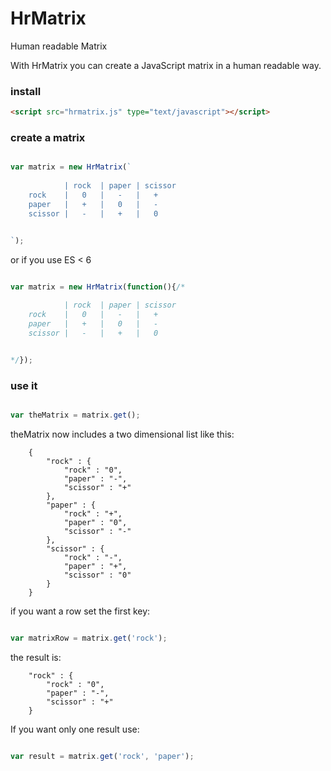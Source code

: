 # HrMatrix
Human readable Matrix

With HrMatrix you can create a JavaScript matrix in a human readable way.


### install
```html
<script src="hrmatrix.js" type="text/javascript"></script>
```


### create a matrix
```javascript

var matrix = new HrMatrix(`
	
			| rock	| paper	| scissor	
	rock	|	0	|	-	|	+
	paper	|	+	|	0	|	-
	scissor	|	-	|	+	|	0


`);

```

or if you use ES < 6

```javascript

var matrix = new HrMatrix(function(){/*
	
			| rock	| paper	| scissor	
	rock	|	0	|	-	|	+
	paper	|	+	|	0	|	-
	scissor	|	-	|	+	|	0


*/});

```

### use it

```javascript

var theMatrix = matrix.get();

```
theMatrix now includes a two dimensional list like this:
```
	{
		"rock" : {
			"rock" : "0",
			"paper" : "-",
			"scissor" : "+" 
		},
		"paper" : { 
			"rock" : "+",
			"paper" : "0",
			"scissor" : "-"
		},
		"scissor" : {
			"rock" : "-",
			"paper" : "+",
			"scissor" : "0"
		}
	}

```

if you want a row set the first key:

```javascript

var matrixRow = matrix.get('rock');

```

the result is:

```
	"rock" : {
		"rock" : "0",
		"paper" : "-",
		"scissor" : "+" 
	}
```

If you want only one result use:
```javascript

var result = matrix.get('rock', 'paper');

```







